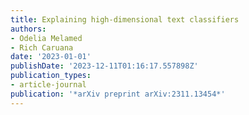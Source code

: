 ```yaml
---
title: Explaining high-dimensional text classifiers
authors:
- Odelia Melamed
- Rich Caruana
date: '2023-01-01'
publishDate: '2023-12-11T01:16:17.557898Z'
publication_types:
- article-journal
publication: '*arXiv preprint arXiv:2311.13454*'
---
```


